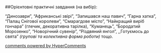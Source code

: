 <div id="hypercomments_widget" class="js-hypercomments-widget invisible"></div>

##Орієнтовні практичні завдання (на вибір):

“Динозаври”, “Африканські звірі”, “Запишався наш павич”, “Гарна хатка”, “Палац Снігової королеви”, “Смарагдове місто”, “Найкращий виріб гончара” (глечик, декоративна тарілка), “Куманець”, “Бородатий Морозенко”, “Новорічний сувенір”, “Різдвяний янгол”, ,,Готуємось до свята” *(групові та колективна форма роботи)* тощо.


<div class="js-hypercomments-container">
    <a href="http://hypercomments.com" class="hc-link" title="comments widget">comments powered by HyperComments</a>
</div>